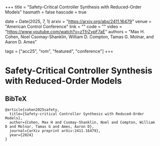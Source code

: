 +++
title = "Safety-Critical Controller Synthesis with Reduced-Order Models"
hasmath = false
hascode = true


date = Date(2025, 7, 1)
arxiv = "https://arxiv.org/abs/2411.16479"
venue = "American Control Conference"
link = ""
code = ""
video = "https://www.youtube.com/watch?v=zTfrZvpF7aE"
authors = "Max H. Cohen, Noel Csomay-Shanklin, William D. Compton, Tamas G. Molnar, and Aaron D. Ames"

tags = ["acc25", "rom", "featured", "conference"]
+++

# Safety-Critical Controller Synthesis with Reduced-Order Models

## BibTeX
```plaintext
@article{cohen2025safety,
  title={Safety-critical Controller Synthesis with Reduced-Order Models},
  author={Cohen, Max H and Csomay-Shanklin, Noel and Compton, William D and Molnar, Tamas G and Ames, Aaron D},
  journal={arXiv preprint arXiv:2411.16479},
  year={2024}
}
```